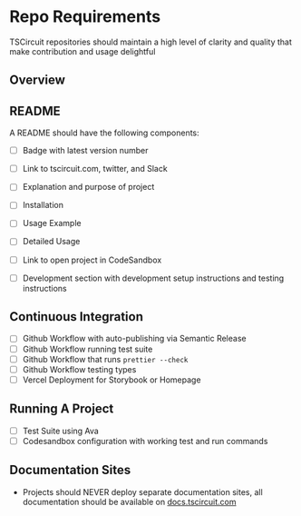# Repo Requirements

TSCircuit repositories should maintain a high level of clarity and
quality that make contribution and usage delightful

## Overview


## README

A README should have the following components:

- [ ] Badge with latest version number
- [ ] Link to tscircuit.com, twitter, and Slack
- [ ] Explanation and purpose of project
- [ ] Installation
- [ ] Usage Example
- [ ] Detailed Usage
- [ ] Link to open project in CodeSandbox
- [ ] Development section with development setup instructions and testing instructions


## Continuous Integration

- [ ] Github Workflow with auto-publishing via Semantic Release
- [ ] Github Workflow running test suite
- [ ] Github Workflow that runs `prettier --check`
- [ ] Github Workflow testing types
- [ ] Vercel Deployment for Storybook or Homepage

## Running A Project

- [ ] Test Suite using Ava
- [ ] Codesandbox configuration with working test and run commands

## Documentation Sites

- Projects should NEVER deploy separate documentation sites,
  all documentation should be available on [docs.tscircuit.com](https://docs.tscircuit.com)
